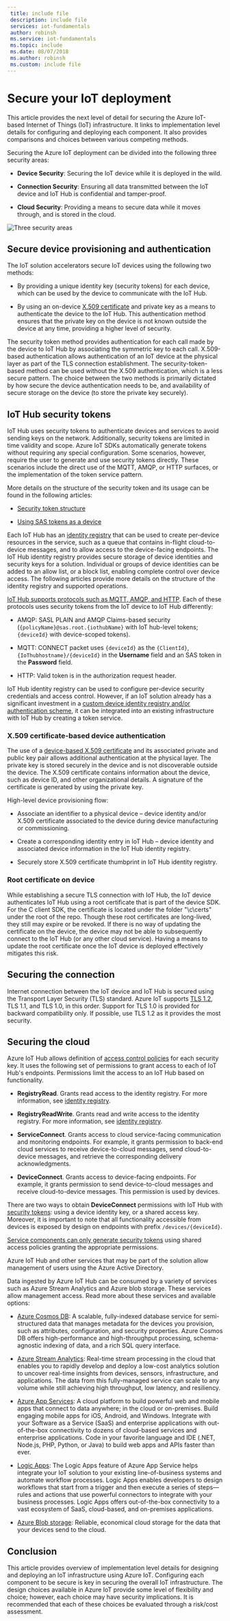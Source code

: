 ```yaml
---
 title: include file
 description: include file
 services: iot-fundamentals
 author: robinsh
 ms.service: iot-fundamentals
 ms.topic: include
 ms.date: 08/07/2018
 ms.author: robinsh
 ms.custom: include file
---
```


# Secure your IoT deployment

This article provides the next level of detail for securing the Azure IoT-based Internet of Things (IoT) infrastructure. It links to implementation level details for configuring and deploying each component. It also provides comparisons and choices between various competing methods.

Securing the Azure IoT deployment can be divided into the following three security areas:

* **Device Security**: Securing the IoT device while it is deployed in the wild.

* **Connection Security**: Ensuring all data transmitted between the IoT device and IoT Hub is confidential and tamper-proof.

* **Cloud Security**: Providing a means to secure data while it moves through, and is stored in the cloud.

![Three security areas](./media/iot-secure-your-deployment/overview.png)

## Secure device provisioning and authentication

The IoT solution accelerators secure IoT devices using the following two methods:

* By providing a unique identity key (security tokens) for each device, which can be used by the device to communicate with the IoT Hub.

* By using an on-device [X.509 certificate](http://www.itu.int/rec/T-REC-X.509-201210-I/en) and private key as a means to authenticate the device to the IoT Hub. This authentication method ensures that the private key on the device is not known outside the device at any time, providing a higher level of security.

The security token method provides authentication for each call made by the device to IoT Hub by associating the symmetric key to each call. X.509-based authentication allows authentication of an IoT device at the physical layer as part of the TLS connection establishment. The security-token-based method can be used without the X.509 authentication, which is a less secure pattern. The choice between the two methods is primarily dictated by how secure the device authentication needs to be, and availability of secure storage on the device (to store the private key securely).

## IoT Hub security tokens

IoT Hub uses security tokens to authenticate devices and services to avoid sending keys on the network. Additionally, security tokens are limited in time validity and scope. Azure IoT SDKs automatically generate tokens without requiring any special configuration. Some scenarios, however, require the user to generate and use security tokens directly. These scenarios include the direct use of the MQTT, AMQP, or HTTP surfaces, or the implementation of the token service pattern.

More details on the structure of the security token and its usage can be found in the following articles:

* [Security token structure](../articles/iot-hub/iot-hub-devguide-security.md#security-token-structure)

* [Using SAS tokens as a device](../articles/iot-hub/iot-hub-devguide-security.md#use-sas-tokens-in-a-device-app)

Each IoT Hub has an [identity registry](../articles/iot-hub/iot-hub-devguide-identity-registry.md) that can be used to create per-device resources in the service, such as a queue that contains in-flight cloud-to-device messages, and to allow access to the device-facing endpoints. The IoT Hub identity registry provides secure storage of device identities and security keys for a solution. Individual or groups of device identities can be added to an allow list, or a block list, enabling complete control over device access. The following articles provide more details on the structure of the identity registry and supported operations.

[IoT Hub supports protocols such as MQTT, AMQP, and HTTP](../articles//iot-hub/iot-hub-devguide-security.md). Each of these protocols uses security tokens from the IoT device to IoT Hub differently:

* AMQP: SASL PLAIN and AMQP Claims-based security (`{policyName}@sas.root.{iothubName}` with IoT hub-level tokens; `{deviceId}` with device-scoped tokens).

* MQTT: CONNECT packet uses `{deviceId}` as the `{ClientId}`, `{IoThubhostname}/{deviceId}` in the **Username** field and an SAS token in the **Password** field.

* HTTP: Valid token is in the authorization request header.

IoT Hub identity registry can be used to configure per-device security credentials and access control. However, if an IoT solution already has a significant investment in a [custom device identity registry and/or authentication scheme](../articles/iot-hub/iot-hub-devguide-security.md#custom-device-and-module-authentication), it can be integrated into an existing infrastructure with IoT Hub by creating a token service.

### X.509 certificate-based device authentication

The use of a [device-based X.509 certificate](../articles/iot-hub/iot-hub-devguide-security.md) and its associated private and public key pair allows additional authentication at the physical layer. The private key is stored securely in the device and is not discoverable outside the device. The X.509 certificate contains information about the device, such as device ID, and other organizational details. A signature of the certificate is generated by using the private key.

High-level device provisioning flow:

* Associate an identifier to a physical device – device identity and/or X.509 certificate associated to the device during device manufacturing or commissioning.

* Create a corresponding identity entry in IoT Hub – device identity and associated device information in the IoT Hub identity registry.

* Securely store X.509 certificate thumbprint in IoT Hub identity registry.

### Root certificate on device

While establishing a secure TLS connection with IoT Hub, the IoT device authenticates IoT Hub using a root certificate that is part of the device SDK. For the C client SDK, the certificate is located under the folder "\\c\\certs" under the root of the repo. Though these root certificates are long-lived, they still may expire or be revoked. If there is no way of updating the certificate on the device, the device may not be able to subsequently connect to the IoT Hub (or any other cloud service). Having a means to update the root certificate once the IoT device is deployed effectively mitigates this risk.

## Securing the connection

Internet connection between the IoT device and IoT Hub is secured using the Transport Layer Security (TLS) standard. Azure IoT supports [TLS 1.2](https://tools.ietf.org/html/rfc5246), TLS 1.1, and TLS 1.0, in this order. Support for TLS 1.0 is provided for backward compatibility only. If possible, use TLS 1.2 as it provides the most security.

## Securing the cloud

Azure IoT Hub allows definition of [access control policies](../articles/iot-hub/iot-hub-devguide-security.md) for each security key. It uses the following set of permissions to grant access to each of IoT Hub's endpoints. Permissions limit the access to an IoT Hub based on functionality.

* **RegistryRead**. Grants read access to the identity registry. For more information, see [identity registry](../articles/iot-hub/iot-hub-devguide-identity-registry.md).

* **RegistryReadWrite**. Grants read and write access to the identity registry. For more information, see [identity registry](../articles/iot-hub/iot-hub-devguide-identity-registry.md).

* **ServiceConnect**. Grants access to cloud service-facing communication and monitoring endpoints. For example, it grants permission to back-end cloud services to receive device-to-cloud messages, send cloud-to-device messages, and retrieve the corresponding delivery acknowledgments.

* **DeviceConnect**. Grants access to device-facing endpoints. For example, it grants permission to send device-to-cloud messages and receive cloud-to-device messages. This permission is used by devices.

There are two ways to obtain **DeviceConnect** permissions with IoT Hub with [security tokens](../articles/iot-hub/iot-hub-devguide-security.md#use-sas-tokens-in-a-device-app): using a device identity key, or a shared access key. Moreover, it is important to note that all functionality accessible from devices is exposed by design on endpoints with prefix `/devices/{deviceId}`.

[Service components can only generate security tokens](../articles/iot-hub/iot-hub-devguide-security.md#use-security-tokens-from-service-components) using shared access policies granting the appropriate permissions.

Azure IoT Hub and other services that may be part of the solution allow management of users using the Azure Active Directory.

Data ingested by Azure IoT Hub can be consumed by a variety of services such as Azure Stream Analytics and Azure blob storage. These services allow management access. Read more about these services and available options:

* [Azure Cosmos DB](https://azure.microsoft.com/services/cosmos-db/): A scalable, fully-indexed database service for semi-structured data that manages metadata for the devices you provision, such as attributes, configuration, and security properties. Azure Cosmos DB offers high-performance and high-throughput processing, schema-agnostic indexing of data, and a rich SQL query interface.

* [Azure Stream Analytics](https://azure.microsoft.com/services/stream-analytics/): Real-time stream processing in the cloud that enables you to rapidly develop and deploy a low-cost analytics solution to uncover real-time insights from devices, sensors, infrastructure, and applications. The data from this fully-managed service can scale to any volume while still achieving high throughput, low latency, and resiliency.

* [Azure App Services](https://azure.microsoft.com/services/app-service/): A cloud platform to build powerful web and mobile apps that connect to data anywhere; in the cloud or on-premises. Build engaging mobile apps for iOS, Android, and Windows. Integrate with your Software as a Service (SaaS) and enterprise applications with out-of-the-box connectivity to dozens of cloud-based services and enterprise applications. Code in your favorite language and IDE (.NET, Node.js, PHP, Python, or Java) to build web apps and APIs faster than ever.

* [Logic Apps](https://azure.microsoft.com/services/app-service/logic/): The Logic Apps feature of Azure App Service helps integrate your IoT solution to your existing line-of-business systems and automate workflow processes. Logic Apps enables developers to design workflows that start from a trigger and then execute a series of steps—rules and actions that use powerful connectors to integrate with your business processes. Logic Apps offers out-of-the-box connectivity to a vast ecosystem of SaaS, cloud-based, and on-premises applications.

* [Azure Blob storage](https://azure.microsoft.com/services/storage/): Reliable, economical cloud storage for the data that your devices send to the cloud.

## Conclusion

This article provides overview of implementation level details for designing and deploying an IoT infrastructure using Azure IoT. Configuring each component to be secure is key in securing the overall IoT infrastructure. The design choices available in Azure IoT provide some level of flexibility and choice; however, each choice may have security implications. It is recommended that each of these choices be evaluated through a risk/cost assessment.
